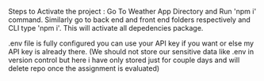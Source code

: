 Steps to Activate the project :
Go To Weather App Directory and Run 'npm i' command.
Similarly go to back end and front end folders respectively and CLI type 'npm i'.
This will activate all depedencies package.

.env file is fully configured you can use your API key if you want or else my API key is already there.
(We should not store our sensitive data like .env in version control but here i have only stored just for couple days and will delete repo once the assignment is evaluated)

